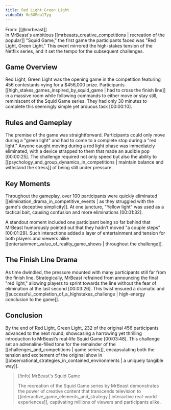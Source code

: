 ```yaml
---
title: Red Light Green Light
videoId: 0e3GPea1Tyg
---
```


From: [[@mrbeast]] <br/> 
In MrBeast's ambitious [[mrbeasts_creative_competitions | recreation of the popular]] "Squid Game," the first game the participants faced was "Red Light, Green Light." This event mirrored the high-stakes tension of the Netflix series, and it set the tempo for the subsequent challenges.

## Game Overview

Red Light, Green Light was the opening game in the competition featuring 456 contestants vying for a $456,000 prize. Participants [[high_stakes_games_inspired_by_squid_game | had to cross the finish line]] in a massive room while following commands to either move or stay still, reminiscent of the Squid Game series. They had only 30 minutes to complete this seemingly simple yet arduous task [<a class="yt-timestamp" data-t="00:00:10">00:00:10</a>].

## Rules and Gameplay

The premise of the game was straightforward. Participants could only move during a "green light" and had to come to a complete stop during a "red light." Anyone caught moving during a red light phase was immediately eliminated, with a device strapped to them that made an audible pop [<a class="yt-timestamp" data-t="00:00:25">00:00:25</a>]. The challenge required not only speed but also the ability to [[psychology_and_group_dynamics_in_competitions | maintain balance and withstand the stress]] of being still under pressure.

## Key Moments

Throughout the gameplay, over 100 participants were quickly eliminated [[elimination_drama_in_competitive_events | as they struggled with the game's deceptive simplicity]]. At one juncture, "Yellow light" was used as a tactical bait, causing confusion and more eliminations [<a class="yt-timestamp" data-t="00:01:32">00:01:32</a>].

A standout moment included one participant being so far behind that MrBeast humorously pointed out that they hadn't moved "a couple steps" [<a class="yt-timestamp" data-t="00:01:29">00:01:29</a>]. Such interactions added a layer of entertainment and tension for both players and viewers alike [[entertainment_value_of_reality_game_shows | throughout the challenge]].

## The Finish Line Drama

As time dwindled, the pressure mounted with many participants still far from the finish line. Strategically, MrBeast refrained from announcing the final "red light," allowing players to sprint towards the line without the fear of elimination at the last second [<a class="yt-timestamp" data-t="00:03:26">00:03:26</a>]. This twist ensured a dramatic and [[successful_completion_of_a_highstakes_challenge | high-energy conclusion to the game]].

## Conclusion

By the end of Red Light, Green Light, 232 of the original 456 participants advanced to the next round, showcasing a harrowing yet thrilling introduction to MrBeast’s real-life Squid Game [<a class="yt-timestamp" data-t="00:03:48">00:03:48</a>]. This challenge set an adrenaline-filled tone for the remainder of the [[challenges_and_competitions | game series]], encapsulating both the tension and excitement of the original show in [[observational_strategies_in_contained_environments | a uniquely tangible way]]. 

> [!info] MrBeast's Squid Game
>
> The recreation of the Squid Game series by MrBeast demonstrates the power of creative content that transcends television to [[interactive_game_elements_and_strategy | interactive real-world experiences]], captivating millions of viewers and participants alike.